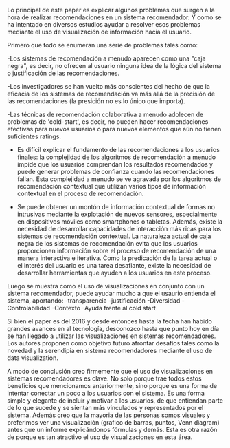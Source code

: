 Lo principal de este paper es explicar algunos problemas que surgen a la hora de realizar recomendaciones en un sistema recomendador. Y como se ha intentado en diversos estudios ayudar a resolver esos problemas mediante el uso de visualización de información hacia el usuario.

Primero que todo se enumeran una serie de problemas tales como:

-Los sistemas de recomendación a menudo aparecen como una "caja negra", es decir, no ofrecen al usuario ninguna idea de la lógica del sistema o justificación de las recomendaciones.

-Los investigadores se han vuelto más conscientes del hecho de que la eficacia de los sistemas de recomendación va más allá de la precisión de las recomendaciones (la presición no es lo único que importa).

-Las técnicas de recomendación colaborativa a menudo adolecen de problemas de 'cold-start', es decir, no pueden hacer recomendaciones efectivas para nuevos usuarios o para nuevos elementos que aún no tienen suficientes ratings.

- Es difícil explicar el fundamento de las recomendaciones a los usuarios finales: la complejidad de los algoritmos de recomendación a menudo impide que los usuarios comprendan los resultados recomendados y puede generar problemas de confianza cuando las recomendaciones fallan. Esta complejidad a menudo se ve agravada por los algoritmos de recomendación contextual que utilizan varios tipos de información contextual en el proceso de recomendación.

- Se puede obtener un montón de información contextual de formas no intrusivas mediante la explotación de nuevos sensores, especialmente en dispositivos móviles como smartphones o tabletas. Además, existe la necesidad de desarrollar capacidades de interacción más ricas para los sistemas de recomendación contextual. La naturaleza actual de caja negra de los sistemas de recomendación evita que los usuarios proporcionen información sobre el proceso de recomendación de una manera interactiva e iterativa. Como la predicación de la tarea actual o el interés del usuario es una tarea desafiante, existe la necesidad de desarrollar herramientas que ayuden a los usuarios en este proceso.

Luego se muestra como el uso de visualizaciones en conjunto con un sistema recomendador, puede ayudar mucho a que el usaurio entienda el sistema, aportando:
-transparencia
-justificación
-Diversidad
-Controlabilidad
-Contexto
-Ayuda frente al cold start

Si bien el paper es del 2016 y desde entonces hasta la fecha han habido grandes avances en al tecnología, desconozco hasta que punto hoy en día se han llegado a utilizar las visualizaciones en sistemas recomendadores. Los autores proponen como objetivo futuro afrontar desafíos tales como la novedad y la serendipia en sistema recomendadores mediante el uso de data visualization. 

A modo de conclusión creo firmemente que el uso de visualizaciones en sistemas recomendadores es clave. No solo porque trae todos estos beneficios que mencionamos anteriormente, sino porque es una forma de intentar conectar un poco a los usuarios con el sistema. Es una forma simple y elegante de incluir y motivar a los usuarios, de que entiendan parte de lo que sucede y se sientan más vinculados y representados por el sistema. Además creo que la mayoria de las personas somos visuales y preferimos ver una visualización (grafico de barras, puntos, Venn diagram) antes que un informe explicándonos fórmulas y demás. Esta es otra razón de porque es tan atractivo el uso de visualizaciones en esta área. 

